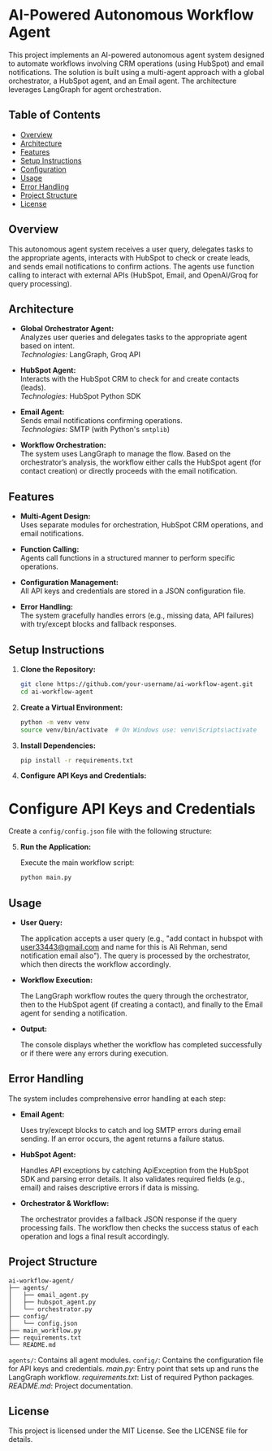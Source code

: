 # AI-Powered Autonomous Workflow Agent

This project implements an AI-powered autonomous agent system designed to automate workflows involving CRM operations (using HubSpot) and email notifications. The solution is built using a multi-agent approach with a global orchestrator, a HubSpot agent, and an Email agent. The architecture leverages LangGraph for agent orchestration.

## Table of Contents
- [Overview](#overview)
- [Architecture](#architecture)
- [Features](#features)
- [Setup Instructions](#setup-instructions)
- [Configuration](#configuration)
- [Usage](#usage)
- [Error Handling](#error-handling)
- [Project Structure](#project-structure)
- [License](#license)

## Overview

This autonomous agent system receives a user query, delegates tasks to the appropriate agents, interacts with HubSpot to check or create leads, and sends email notifications to confirm actions. The agents use function calling to interact with external APIs (HubSpot, Email, and OpenAI/Groq for query processing).

## Architecture

- **Global Orchestrator Agent:**  
  Analyzes user queries and delegates tasks to the appropriate agent based on intent.  
  _Technologies:_ LangGraph, Groq API

- **HubSpot Agent:**  
  Interacts with the HubSpot CRM to check for and create contacts (leads).  
  _Technologies:_ HubSpot Python SDK

- **Email Agent:**  
  Sends email notifications confirming operations.  
  _Technologies:_ SMTP (with Python's `smtplib`)

- **Workflow Orchestration:**  
  The system uses LangGraph to manage the flow. Based on the orchestrator’s analysis, the workflow either calls the HubSpot agent (for contact creation) or directly proceeds with the email notification.

## Features

- **Multi-Agent Design:**  
  Uses separate modules for orchestration, HubSpot CRM operations, and email notifications.
  
- **Function Calling:**  
  Agents call functions in a structured manner to perform specific operations.
  
- **Configuration Management:**  
  All API keys and credentials are stored in a JSON configuration file.
  
- **Error Handling:**  
  The system gracefully handles errors (e.g., missing data, API failures) with try/except blocks and fallback responses.

## Setup Instructions

1. **Clone the Repository:**

   ```bash
   git clone https://github.com/your-username/ai-workflow-agent.git
   cd ai-workflow-agent

2. **Create a Virtual Environment:**
    ```bash
    python -m venv venv
    source venv/bin/activate  # On Windows use: venv\Scripts\activate

3. **Install Dependencies:**

    ```bash
    pip install -r requirements.txt
4. **Configure API Keys and Credentials:**
# Configure API Keys and Credentials

Create a `config/config.json` file with the following structure:

<!-- ```json
{
  "email": {
    "sender_email": "your_sender@example.com",
    "receiver_email": "your_receiver@example.com",
    "smtp_server": "smtp.example.com",
    "smtp_port": 587,
    "username": "your_smtp_username",
    "password": "your_smtp_password"
  },
  "hubspot": {
    "access_token": "your_hubspot_access_token"
  },
  "groq": {
    "api_key": "your_groq_api_key"
  }
} -->


5. **Run the Application:**

    Execute the main workflow script:
    ```bash
    python main.py

## Usage
- **User Query:**

    The application accepts a user query (e.g., "add contact in hubspot with user33443@gmail.com and name for this is Ali Rehman, send notification email also"). The query is processed by the orchestrator, which then directs the workflow accordingly.

- **Workflow Execution:**

    The LangGraph workflow routes the query through the orchestrator, then to the HubSpot agent (if creating a contact), and finally to the Email agent for sending a notification.

-  **Output:**

    The console displays whether the workflow has completed successfully or if there were any errors during execution.

## Error Handling

The system includes comprehensive error handling at each step:

- **Email Agent:**

    Uses try/except blocks to catch and log SMTP errors during email sending. If an error occurs, the agent returns a failure status.

- **HubSpot Agent:**

    Handles API exceptions by catching ApiException from the HubSpot SDK and parsing error details. It also validates required fields (e.g., email) and raises descriptive errors if data is missing.

- **Orchestrator & Workflow:**

    The orchestrator provides a fallback JSON response if the query processing fails. The workflow then checks the success status of each operation and logs a final result accordingly.

## Project Structure

    ai-workflow-agent/
    ├── agents/
    │   ├── email_agent.py
    │   ├── hubspot_agent.py
    │   └── orchestrator.py
    ├── config/
    │   └── config.json
    ├── main_workflow.py
    ├── requirements.txt
    └── README.md

`agents/`: Contains all agent modules.
`config/`: Contains the configuration file for API keys and credentials.
*main.py*: Entry point that sets up and runs the LangGraph workflow.
*requirements.txt*: List of required Python packages.
*README.md*: Project documentation.

## License
This project is licensed under the MIT License. See the LICENSE file for details.




